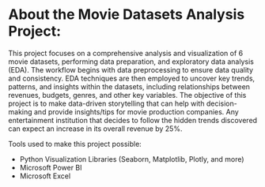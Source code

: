 # About the Movie Datasets Analysis Project:

This project focuses on a comprehensive analysis and visualization of 6 movie datasets,
performing data preparation, and exploratory data analysis (EDA). The workflow begins with data
preprocessing to ensure data quality and consistency. EDA techniques are then employed to uncover
key trends, patterns, and insights within the datasets, including relationships between revenues,
budgets, genres, and other key variables. The objective of this project is to make data-driven
storytelling that can help with decision-making and provide insights/tips for movie production
companies. Any entertainment institution that decides to follow the hidden trends discovered can expect
an increase in its overall revenue by 25%.

Tools used to make this project possible:
- Python Visualization Libraries (Seaborn, Matplotlib, Plotly, and more)
- Microsoft Power BI
- Microsoft Excel
